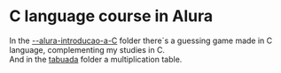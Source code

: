# C language course in Alura
In the [--alura-introducao-a-C](https://github.com/bernaRocha/alura_linguagemC/tree/master/--alura-introducao-a-C) folder there´s a guessing game made in C language, complementing my studies in C.<br>
And in the [tabuada](https://github.com/bernaRocha/alura_linguagemC/tree/master/tabuada) folder a multiplication table.
